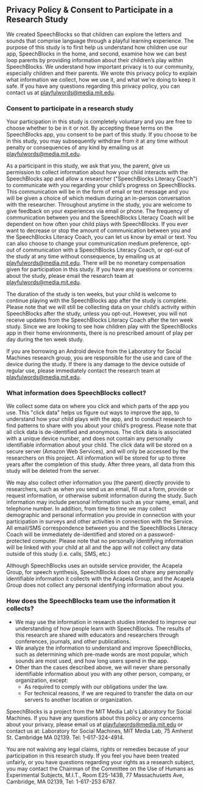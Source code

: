## Privacy Policy & Consent to Participate in a Research Study

We created SpeechBlocks so that children can explore the letters and sounds that comprise language through a playful learning experience. The purpose of this study is to first help us understand how children use our app, SpeechBlocks in the home, and second, examine how we can best loop parents by providing information about their children’s play within SpeechBlocks. We understand how important privacy is to our community, especially children and their parents. We wrote this privacy policy to explain what information we collect, how we use it, and what we're doing to keep it safe. If you have any questions regarding this privacy policy, you can contact us at [playfulwords@media.mit.edu](mailto:playfulwords@media.mit.edu).

### Consent to participate in a research study
Your participation in this study is completely voluntary and you are free to choose whether to be in it or not. By accepting these terms on the SpeechBlocks app, you consent to be part of this study. If you choose to be in this study, you may subsequently withdraw from it at any time without penalty or consequences of any kind by emailing us at [playfulwords@media.mit.edu](mailto:playfulwords@media.mit.edu).

As a participant in this study, we ask that you, the parent, give us permission to collect information about how your child interacts with the SpeechBlocks app and allow a researcher ("SpeechBlocks Literacy Coach") to communicate with you regarding your child’s progress on SpeechBlocks. This communication will be in the form of email or text message and you will be given a choice of which medium during an in-person conversation with the researcher. Throughout anytime in the study, you are welcome to give feedback on your experiences via email or phone. The frequency of communication between you and the SpeechBlocks Literacy Coach will be dependent on how often your child plays with SpeechBlocks. If you ever want to decrease or stop the amount of communication between you and the SpeechBlocks Literacy Coach, you can let us know by email or text. You can also choose to change your communication medium preference, opt-out of communication with a SpeechBlocks Literacy Coach, or opt-out of the study at any time without consequence, by emailing us at playfulwords@media.mit.edu. There will be no monetary compensation given for participation in this study. If you have any questions or concerns about the study, please email the research team at [playfulwords@media.mit.edu](mailto:playfulwords@media.mit.edu).

The duration of the study is ten weeks, but your child is welcome to continue playing with the SpeechBlocks app after the study is complete. Please note that we will still be collecting data on your child’s activity within SpeechBlocks after the study, unless you opt-out. However, you will not receive updates from the SpeechBlocks Literacy Coach after the ten week study. Since we are looking to see how children play with the SpeechBlocks app in their home environments, there is no prescribed amount of play per day during the ten week study. 

If you are borrowing an Android device from the Laboratory for Social Machines research group, you are responsible for the use and care of the device during the study. If there is any damage to the device outside of regular use, please immediately contact the research team at [playfulwords@media.mit.edu](mailto:playfulwords@media.mit.edu).

### What information does SpeechBlocks collect?
We collect some data on where you click and which parts of the app you use. This "click data" helps us figure out ways to improve the app, to understand how your child plays with the app, and to conduct research to find patterns to share with you about your child’s progress. Please note that all click data is de-identified and anonymous. The click data is associated with a unique device number, and does not contain any personally identifiable information about your child. The click data will be stored on a secure server (Amazon Web Services), and will only be accessed by the researchers on this project. All information will be stored for up to three years after the completion of this study. After three years, all data from this study will be deleted from the server. 

We may also collect other information you (the parent) directly provide to researchers, such as when you send us an email, fill out a form, provide or request information, or otherwise submit information during the study. Such information may include personal information such as your name, email, and telephone number. In addition, from time to time we may collect demographic and personal information you provide in connection with your participation in surveys and other activities in connection with the Service. All email/SMS correspondence between you and the SpeechBlocks Literacy Coach will be immediately de-identified and stored on a password-protected computer. Please note that no personally identifying information will be linked with your child at all and the app will not collect any data outside of this study (i.e. calls, SMS, etc.)

Although SpeechBlocks uses an outside service provider, the Acapela Group, for speech synthesis, SpeechBlocks does not share any personally identifiable information it collects with the Acapela Group, and the Acapela Group does not collect any personal identifying information about you.

### How does the SpeechBlocks team use the information it collects?
* We may use the information in research studies intended to improve our understanding of how people learn with SpeechBlocks. The results of this research are shared with educators and researchers through conferences, journals, and other publications.
* We analyze the information to understand and improve SpeechBlocks, such as determining which pre-made words are most popular, which sounds are most used, and how long users spend in the app.
* Other than the cases described above, we will never share personally identifiable information about you with any other person, company, or organization, except:
	* As required to comply with our obligations under the law.
	* For technical reasons, if we are required to transfer the data on our servers to another location or organization.

SpeechBlocks is a project from the MIT Media Lab's Laboratory for Social Machines. If you have any questions about this policy or any concerns about your privacy, please email us at playfulwords@media.mit.edu or contact us at: Laboratory for Social Machines, MIT Media Lab, 75 Amherst St. Cambridge MA 02139. Tel: 1-617-324-4914.

You are not waiving any legal claims, rights or remedies because of your participation in this research study.  If you feel you have been treated unfairly, or you have questions regarding your rights as a research subject, you may contact the Chairman of the Committee on the Use of Humans as Experimental Subjects, M.I.T., Room E25-143B, 77 Massachusetts Ave, Cambridge, MA 02139, Tel: 1-617-253 6787.



